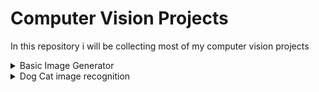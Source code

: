 # Computer Vision Projects

In this repository i will be collecting most of my computer vision projects

<details><summary>Basic Image Generator</summary>
<p>
Basic image generator using GAN network and CIFAR-10 dataset.

<a href="http://www.cs.toronto.edu/~kriz/cifar.html">DATA SET</a>

</p>
</details>

<details><summary>Dog Cat image recognition</summary>
<p>
Small Project when i used basic CNN to distinguish between cats and dogs 

<a href="https://drive.google.com/drive/folders/1R1eyz1Ddh6jwDFsByN-JhHc7NM7fIGEr?usp=sharing">DATA SET</a>

More info can be found in notebook file 
</p>
</details>
